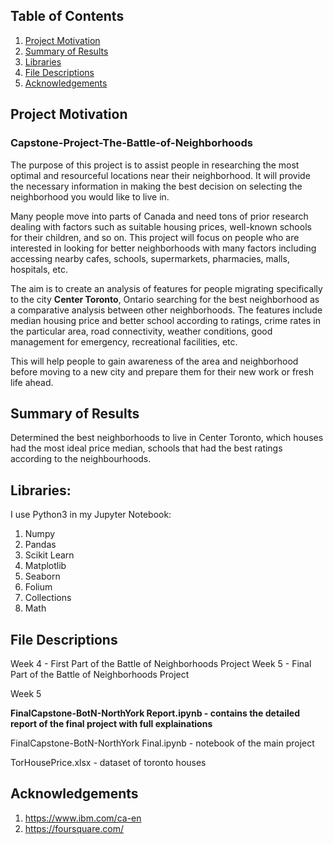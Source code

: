 ## Table of Contents
1. [Project Motivation](#motivation)
2. [Summary of Results](#results)
3. [Libraries](#libraries)
4. [File Descriptions](#descriptions)
5. [Acknowledgements](#acknowledgements)

## Project Motivation <a name="motivation"></a>
### Capstone-Project-The-Battle-of-Neighborhoods

The purpose of this project is to assist people in researching the most optimal and resourceful locations near their neighborhood. It will provide the necessary information in making the best decision on selecting the neighborhood you would like to live in.

Many people move into parts of Canada and need tons of prior research dealing with factors such as suitable housing prices, well-known schools for their children, and so on. This project will focus on people who are interested in looking for better neighborhoods with many factors including accessing nearby cafes, schools, supermarkets, pharmacies, malls, hospitals, etc.

The aim is to create an analysis of features for people migrating specifically to the city **Center Toronto**, Ontario searching for the best neighborhood as a comparative analysis between other neighborhoods. The features include median housing price and better school according to ratings, crime rates in the particular area, road connectivity, weather conditions, good management for emergency, recreational facilities, etc.

This will help people to gain awareness of the area and neighborhood before moving to a new city and prepare them for their new work or fresh life ahead.

## Summary of Results <a name="results"></a>
Determined the best neighborhoods to live in Center Toronto, which houses had the most ideal price median, schools that had the best ratings according to the neighbourhoods.  

## Libraries: <a name="libraries"></a>

I use Python3 in my Jupyter Notebook:

1. Numpy
2. Pandas
3. Scikit Learn
4. Matplotlib
5. Seaborn
6. Folium
7. Collections
8. Math

## File Descriptions <a name="descriptions"></a>

Week 4 - First Part of the Battle of Neighborhoods Project
Week 5 - Final Part of the Battle of Neighborhoods Project 

Week 5 

**FinalCapstone-BotN-NorthYork Report.ipynb - contains the detailed report of the final project with full explainations**

FinalCapstone-BotN-NorthYork Final.ipynb - notebook of the main project

TorHousePrice.xlsx - dataset of toronto houses

## Acknowledgements <a name="acknowledgements"></a>

1. https://www.ibm.com/ca-en
2. https://foursquare.com/

